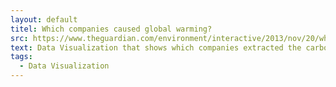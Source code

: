 ```yaml
---
layout: default
titel: Which companies caused global warming? 
src: https://www.theguardian.com/environment/interactive/2013/nov/20/which-fossil-fuel-companies-responsible-climate-change-interactive
text: Data Visualization that shows which companies extracted the carbon-based fuels that have caused climate change. 
tags:
  - Data Visualization
---
```

